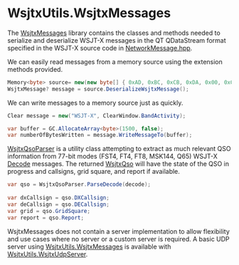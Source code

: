 ﻿# WsjtxUtils.WsjtxMessages
The [WsjtxMessages](https://github.com/KC3PIB/WsjtxUtils/tree/main/src/WsjtxUtils.WsjtxMessages) library contains the classes and methods needed to serialize and deserialize WSJT-X messages in the QT QDataStream format specified in the WSJT-X source code in [NetworkMessage.hpp](https://sourceforge.net/p/wsjt/wsjtx/ci/master/tree/Network/NetworkMessage.hpp).

We can easily read messages from a memory source using the extension methods provided.
```csharp
Memory<byte> source= new(new byte[] { 0xAD, 0xBC, 0xCB, 0xDA, 0x00, 0x00, ... };
WsjtxMessage? message = source.DeserializeWsjtxMessage();
```
We can write messages to a memory source just as quickly.
```csharp
Clear message = new("WSJT-X", ClearWindow.BandActivity);

var buffer = GC.AllocateArray<byte>(1500, false);
var numberOfBytesWritten = message.WriteMessageTo(buffer);
```

[WsjtxQsoParser](https://github.com/KC3PIB/WsjtxUtils/blob/main/src/WsjtxUtils.WsjtxMessages/QsoParsing/WsjtxQsoParser.cs) is a utility class attempting to extract as much relevant QSO information from 77-bit modes (FST4, FT4, FT8, MSK144, Q65) WSJT-X [Decode](https://github.com/KC3PIB/WsjtxUtils/blob/main/src/WsjtxUtils.WsjtxMessages/Messages/Decode.cs) messages. The returned [WsjtxQso](src/WsjtxUtils.WsjtxMessages/QsoParsing/WsjtxQso.cs) will have the state of the QSO in progress and callsigns, grid square, and report if available.
```csharp
var qso = WsjtxQsoParser.ParseDecode(decode);
 
var dxCallsign = qso.DXCallsign;
var deCallsign = qso.DECallsign;
var grid = qso.GridSquare;
var report = qso.Report;
```

WsjtxMessages does not contain a server implementation to allow flexibility and use cases where no server or a custom server is required. A basic UDP server using [WsjtxUtils.WsjtxMessages](https://github.com/KC3PIB/WsjtxUtils/tree/main/src/WsjtxUtils.WsjtxMessages) is available with [WsjtxUtils.WsjtxUdpServer](https://github.com/KC3PIB/WsjtxUtils/tree/main/src/WsjtxUtils.WsjtxUdpServer).